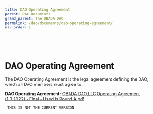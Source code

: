 ```yaml
---
title: DAO Operating Agreement
parent: DAO Documents
grand_parent: The OBADA DAO
permalink: /dao/documents/dao-operating-agreement/
nav_order: 1
---
```


<br> <br>

# DAO Operating Agreement

The DAO Operating Agreement is the legal agreement defining the DAO, which all DAO members must agree to.

**DAO Operating Agreement:** [OBADA DAO,LLC Operating Agreement (1.3.2022) - Final - Used in Round A.pdf](https://www.dropbox.com/s/17hgdbl4e5mkuvw/OBADA%20DAO%2C%20LLC%20Operating%20Agreement%20%281.3.2022%29%20-%20Final.pdf?dl=0)


```  THIS IS NOT THE CURRENT VERSION ```
